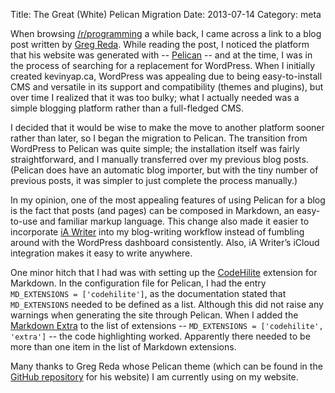 Title: The Great (White) Pelican Migration
Date: 2013-07-14
Category: meta

When browsing [/r/programming](http://www.reddit.com/r/programming) a while back, I came across a link to a blog post written by [Greg Reda](http://www.gregreda.com). While reading the post, I noticed the platform that his website was generated with -- [Pelican](http://getpelican.com/) -- and at the time, I was in the process of searching for a replacement for WordPress. When I initially created kevinyap.ca, WordPress was appealing due to being easy-to-install CMS and versatile in its support and compatibility (themes and plugins), but over time I realized that it was too bulky; what I actually needed was a simple blogging platform rather than a full-fledged CMS.

I decided that it would be wise to make the move to another platform sooner rather than later, so I began the migration to Pelican. The transition from WordPress to Pelican was quite simple; the installation itself was fairly straightforward, and I manually transferred over my previous blog posts. (Pelican does have an automatic blog importer, but with the tiny number of previous posts, it was simpler to just complete the process manually.)

In my opinion, one of the most appealing features of using Pelican for a blog is the fact that posts (and pages) can be composed in Markdown, an easy-to-use and familiar markup language. This change also made it easier to incorporate [iA Writer](http://www.iawriter.com/) into my blog-writing workflow instead of fumbling around with the WordPress dashboard consistently. Also, iA Writer’s iCloud integration makes it easy to write anywhere.

One minor hitch that I had was with setting up the [CodeHilite](http://pythonhosted.org/Markdown/extensions/code_hilite.html) extension for Markdown. In the configuration file for Pelican, I had the entry `MD_EXTENSIONS = ['codehilite']`, as the documentation stated that `MD_EXTENSIONS` needed to be defined as a list. Although this did not raise any warnings when generating the site through Pelican. When I added the [Markdown Extra](http://pythonhosted.org/Markdown/extensions/extra.html) to the list of extensions -- `MD_EXTENSIONS = ['codehilite', 'extra']` -- the code highlighting worked. Apparently there needed to be more than one item in the list of Markdown extensions.

Many thanks to Greg Reda whose Pelican theme (which can be found in the [GitHub repository](http://github.com/gjreda/gregreda.com) for his website) I am currently using on my website.